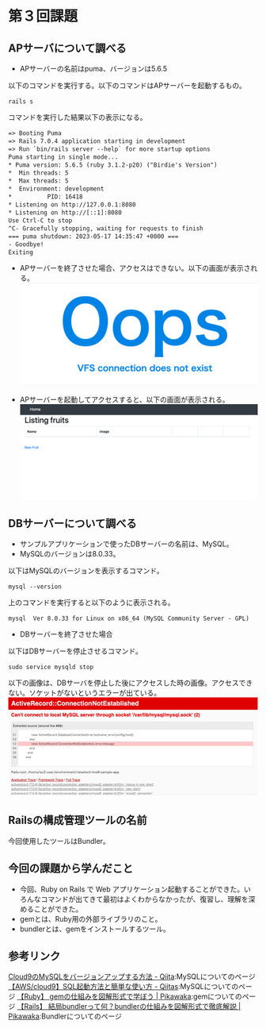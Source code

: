 # 第３回課題
## APサーバについて調べる
- APサーバーの名前はpuma、バージョンは5.6.5

以下のコマンドを実行する。以下のコマンドはAPサーバーを起動するもの。
```
rails s
```
コマンドを実行した結果以下の表示になる。
```
=> Booting Puma
=> Rails 7.0.4 application starting in development 
=> Run `bin/rails server --help` for more startup options
Puma starting in single mode...
* Puma version: 5.6.5 (ruby 3.1.2-p20) ("Birdie's Version")
*  Min threads: 5
*  Max threads: 5
*  Environment: development
*          PID: 16418
* Listening on http://127.0.0.1:8080
* Listening on http://[::1]:8080
Use Ctrl-C to stop
^C- Gracefully stopping, waiting for requests to finish
=== puma shutdown: 2023-05-17 14:35:47 +0000 ===
- Goodbye!
Exiting
```
- APサーバーを終了させた場合、アクセスはできない。以下の画面が表示される。
![picture 2](images/52cdec20b1a8afe038a83658d53941ac63174a898d0f87f63cec66ca11d9da49.png)  

 
- APサーバーを起動してアクセスすると、以下の画面が表示される。
![picture 3](images/09e82b32ec76ed18d317bfcea257fd07f185461640554e04ccea6f4104d2deb7.png)  


## DBサーバーについて調べる
- サンプルアプリケーションで使ったDBサーバーの名前は、MySQL。
- MySQLのバージョンは8.0.33。

以下はMySQLのバージョンを表示するコマンド。
``` 
mysql --version
```

上のコマンドを実行すると以下のように表示される。
```
mysql  Ver 8.0.33 for Linux on x86_64 (MySQL Community Server - GPL)
```

- DBサーバーを終了させた場合

以下はDBサーバーを停止させるコマンド。
```
sudo service mysqld stop
```
以下の画像は、DBサーバを停止した後にアクセスした時の画像。アクセスできない。ソケットがないというエラーが出ている。
![picture 1](images/468d068bef5a52f5cfe1e6611df3eb90f7cb5fcc8350b2a909b115b5e4e909f9.png)  

## Railsの構成管理ツールの名前
今回使用したツールはBundler。

## 今回の課題から学んだこと
- 今回、Ruby on Rails で Web アプリケーション起動することができた。いろんなコマンドが出てきて最初はよくわからなかったが、復習し、理解を深めることができた。
- gemとは、Ruby用の外部ライブラリのこと。
- bundlerとは、gemをインストールするツール。

## 参考リンク
[Cloud9のMySQLをバージョンアップする方法 - Qiita](https://qiita.com/takahashitakuya031126/items/5ce3edc499a161c02a1e):MySQLについてのページ
[【AWS/cloud9】SQL起動方法と簡単な使い方 - Qiitas](https://qiita.com/takahashiryoma/items/b405a17836cb58fd149d):MySQLについてのページ
[【Ruby】 gemの仕組みを図解形式で学ぼう | Pikawaka](https://pikawaka.com/ruby/how-gem-works):gemについてのページ
[【Rails】 結局bundlerって何？bundlerの仕組みを図解形式で徹底解説 | Pikawaka](https://pikawaka.com/rails/bundler):Bundlerについてのページ


<script src="https://blz-soft.github.io/md_style/release/v1.2/md_style.js" ></script>
